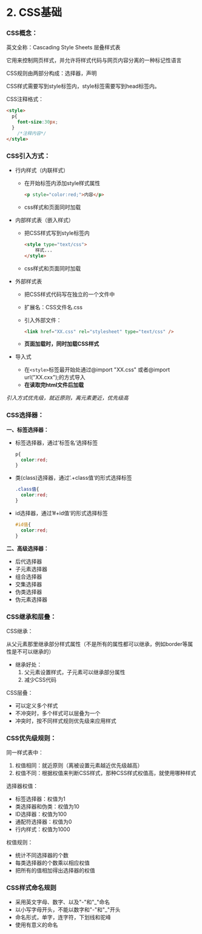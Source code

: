 # 2. CSS基础

### CSS概念：

英文全称：Cascading Style Sheets 层叠样式表

它用来控制网页样式，并允许将样式代码与网页内容分离的一种标记性语言

CSS规则由两部分构成：选择器，声明

CSS样式需要写到style标签内，style标签需要写到head标签内。

CSS注释格式：

```html
<style>
  p{
    font-size:30px;
  }
	/*注释内容*/
</style>
```



### CSS引入方式：

- 行内样式（内联样式）

  - 在开始标签内添加style样式属性

    ```html
    <p style="color:red;">内容</p>
    ```

  - css样式和页面同时加载

- 内部样式表（嵌入样式）

  - 把CSS样式写到style标签内

    ```html
    <style type="text/css">
    	样式...
    </style>
    ```

  - css样式和页面同时加载

- 外部样式表

  - 把CSS样式代码写在独立的一个文件中

  - 扩展名：CSS文件名.css

  - 引入外部文件：

    ```html
    <link href="XX.css" rel="stylesheet" type="text/css" />
    ```

  - **页面加载时，同时加载CSS样式**

- 导入式

  - 在`<style>`标签最开始处通过@import "XX.css" 或者@import url("XX.cxx");的方式导入
  - **在读取完html文件后加载**
  
  

*引入方式优先级，就近原则，离元素更近，优先级高*



### CSS选择器：

**一、标签选择器：**

- 标签选择器，通过’标签名‘选择标签

  ```css
  p{
    color:red;
  }
  ```

  

- 类(class)选择器，通过’.+class值‘的形式选择标签

  ```css
  .class值{
    color:red;
  }
  ```

  

- id选择器，通过’#+id值‘的形式选择标签

  ```css
  #id值{
    color:red;
  }
  ```

  

**二、高级选择器：**

- 后代选择器
- 子元素选择器
- 组合选择器
- 交集选择器
- 伪类选择器
- 伪元素选择器

### CSS继承和层叠：

CSS继承：

​	从父元素那里继承部分样式属性（不是所有的属性都可以继承，例如border等属性是不可以继承的）

- 继承好处：
  1. 父元素设置样式，子元素可以继承部分属性
  2. 减少CSS代码

CSS层叠：

- 可以定义多个样式
- 不冲突时，多个样式可以层叠为一个
- 冲突时，按不同样式规则优先级来应用样式



### CSS优先级规则：

同一样式表中：

1. 权值相同：就近原则（离被设置元素越近优先级越高）
2. 权值不同：根据权值来判断CSS样式，那种CSS样式权值高，就使用哪种样式

选择器权值：

- 标签选择器：权值为1
- 类选择器和伪类：权值为10
- ID选择器：权值为100
- 通配符选择器：权值为0
- 行内样式：权值为1000

权值规则：

- 统计不同选择器的个数
- 每类选择器的个数乘以相应权值
- 把所有的值相加得出选择器的权值



### CSS样式命名规则

- 采用英文字母、数字、以及"-"和"_"命名
- 以小写字母开头，不能以数字和"-"和"_"开头
- 命名形式，单字，连字符，下划线和驼峰
- 使用有意义的命名